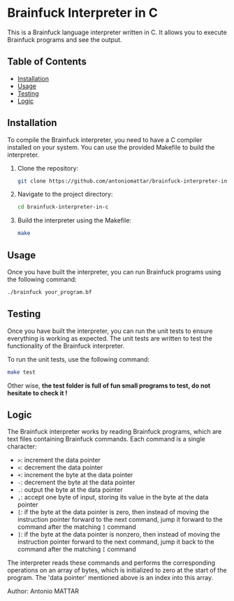 # Brainfuck Interpreter in C

This is a Brainfuck language interpreter written in C. It allows you to execute Brainfuck programs and see the output.

## Table of Contents
- [Installation](#installation)
- [Usage](#usage)
- [Testing](#testing)
- [Logic](#logic)

## Installation

To compile the Brainfuck interpreter, you need to have a C compiler installed on your system. You can use the provided Makefile to build the interpreter.

1. Clone the repository:

    ```bash
    git clone https://github.com/antoniomattar/brainfuck-interpreter-in-c.git
    ```

2. Navigate to the project directory:

    ```bash
    cd brainfuck-interpreter-in-c
    ```

3. Build the interpreter using the Makefile:

    ```bash
    make
    ```

## Usage

Once you have built the interpreter, you can run Brainfuck programs using the following command:

```bash
./brainfuck your_program.bf
```

## Testing

Once you have built the interpreter, you can run the unit tests to ensure everything is working as expected. The unit tests are written to test the functionality of the Brainfuck interpreter.

To run the unit tests, use the following command:

```bash
make test
```

Other wise, **the test folder is full of fun small programs to test, do not hesitate to check it !**

## Logic

The Brainfuck interpreter works by reading Brainfuck programs, which are text files containing Brainfuck commands. Each command is a single character:

- `>`: increment the data pointer
- `<`: decrement the data pointer
- `+`: increment the byte at the data pointer
- `-`: decrement the byte at the data pointer
- `.`: output the byte at the data pointer
- `,`: accept one byte of input, storing its value in the byte at the data pointer
- `[`: if the byte at the data pointer is zero, then instead of moving the instruction pointer forward to the next command, jump it forward to the command after the matching `]` command
- `]`: if the byte at the data pointer is nonzero, then instead of moving the instruction pointer forward to the next command, jump it back to the command after the matching `[` command

The interpreter reads these commands and performs the corresponding operations on an array of bytes, which is initialized to zero at the start of the program. The 'data pointer' mentioned above is an index into this array.


Author: Antonio MATTAR
